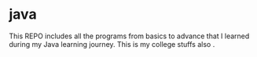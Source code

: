 # java
This REPO includes all the programs from basics to advance that I learned during my Java learning journey.
This is my college stuffs also .
